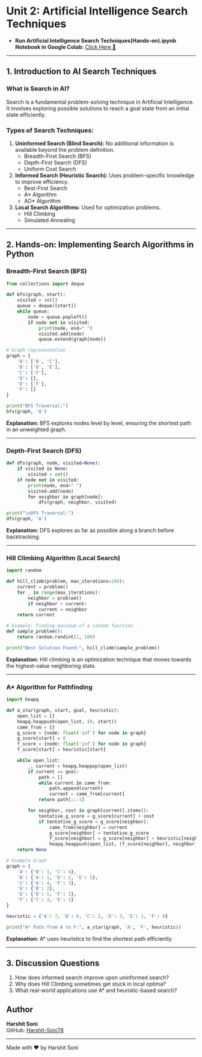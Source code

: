 # **Unit 2: Artificial Intelligence Search Techniques**

- **Run Artificial Intelligence Search Techniques(Hands-on).ipynb Notebook in Google Colab:** <a href="https://colab.research.google.com/github/Harshit-Soni78/Intelligent-Computing-Techniques/blob/main/Unit%202%20(Artificial%20Intelligence%20Search%20Techniques)/Artificial%20Intelligence%20Search%20Techniques(Hands-on).ipynb" target="_blank">Click Here 🔗</a>

---

## **1. Introduction to AI Search Techniques**

### **What is Search in AI?**

Search is a fundamental problem-solving technique in Artificial Intelligence. It involves exploring possible solutions to reach a goal state from an initial state efficiently.

### **Types of Search Techniques:**

1. **Uninformed Search (Blind Search):** No additional information is available beyond the problem definition.
   - Breadth-First Search (BFS)
   - Depth-First Search (DFS)
   - Uniform Cost Search
2. **Informed Search (Heuristic Search):** Uses problem-specific knowledge to improve efficiency.
   - Best-First Search
   - A\* Algorithm
   - AO\* Algorithm
3. **Local Search Algorithms:** Used for optimization problems.
   - Hill Climbing
   - Simulated Annealing

---

## **2. Hands-on: Implementing Search Algorithms in Python**

### **Breadth-First Search (BFS)**

```python
from collections import deque

def bfs(graph, start):
    visited = set()
    queue = deque([start])
    while queue:
        node = queue.popleft()
        if node not in visited:
            print(node, end=" ")
            visited.add(node)
            queue.extend(graph[node])

# Graph representation
graph = {
    'A': ['B', 'C'],
    'B': ['D', 'E'],
    'C': ['F'],
    'D': [],
    'E': ['F'],
    'F': []
}

print("BFS Traversal:")
bfs(graph, 'A')
```

**Explanation:** BFS explores nodes level by level, ensuring the shortest path in an unweighted graph.

---

### **Depth-First Search (DFS)**

```python
def dfs(graph, node, visited=None):
    if visited is None:
        visited = set()
    if node not in visited:
        print(node, end=" ")
        visited.add(node)
        for neighbor in graph[node]:
            dfs(graph, neighbor, visited)

print("\nDFS Traversal:")
dfs(graph, 'A')
```

**Explanation:** DFS explores as far as possible along a branch before backtracking.

---

### **Hill Climbing Algorithm (Local Search)**

```python
import random

def hill_climb(problem, max_iterations=100):
    current = problem()
    for _ in range(max_iterations):
        neighbor = problem()
        if neighbor > current:
            current = neighbor
    return current

# Example: Finding maximum of a random function
def sample_problem():
    return random.randint(1, 100)

print("Best Solution Found:", hill_climb(sample_problem))
```

**Explanation:** Hill climbing is an optimization technique that moves towards the highest-value neighboring state.

---

### **A\* Algorithm for Pathfinding**

```python
import heapq

def a_star(graph, start, goal, heuristic):
    open_list = []
    heapq.heappush(open_list, (0, start))
    came_from = {}
    g_score = {node: float('inf') for node in graph}
    g_score[start] = 0
    f_score = {node: float('inf') for node in graph}
    f_score[start] = heuristic[start]

    while open_list:
        _, current = heapq.heappop(open_list)
        if current == goal:
            path = []
            while current in came_from:
                path.append(current)
                current = came_from[current]
            return path[::-1]

        for neighbor, cost in graph[current].items():
            tentative_g_score = g_score[current] + cost
            if tentative_g_score < g_score[neighbor]:
                came_from[neighbor] = current
                g_score[neighbor] = tentative_g_score
                f_score[neighbor] = g_score[neighbor] + heuristic[neighbor]
                heapq.heappush(open_list, (f_score[neighbor], neighbor))
    return None

# Example Graph
graph = {
    'A': {'B': 1, 'C': 4},
    'B': {'A': 1, 'D': 2, 'E': 5},
    'C': {'A': 4, 'F': 3},
    'D': {'B': 2},
    'E': {'B': 5, 'F': 1},
    'F': {'C': 3, 'E': 1}
}

heuristic = {'A': 7, 'B': 6, 'C': 2, 'D': 3, 'E': 1, 'F': 0}

print("A* Path from A to F:", a_star(graph, 'A', 'F', heuristic))
```

**Explanation:** A\* uses heuristics to find the shortest path efficiently.

---

## **3. Discussion Questions**

1. How does informed search improve upon uninformed search?
2. Why does Hill Climbing sometimes get stuck in local optima?
3. What real-world applications use A\* and heuristic-based search?

## Author

**Harshit Soni**  
GitHub: [Harshit-Soni78](https://github.com/Harshit-Soni78)

---
Made with ❤️ by Harshit Soni
